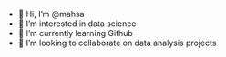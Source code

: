 - 👋 Hi, I’m @mahsa
- 👀 I’m interested in data science 
- 🌱 I’m currently learning Github
- 💞️ I’m looking to collaborate on data analysis projects

<!---
mahsakhorshiddoust/mahsakhorshiddoust is a ✨ special ✨ repository because its `README.md` (this file) appears on your GitHub profile.
You can click the Preview link to take a look at your changes.
--->
